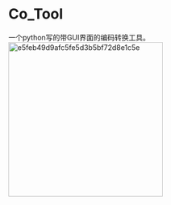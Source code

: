 # Co_Tool
一个python写的带GUI界面的编码转换工具。
<img width="306" alt="e5feb49d9afc5fe5d3b5bf72d8e1c5e" src="https://user-images.githubusercontent.com/83812544/128183791-a2a2105c-3b90-4cdc-8277-862dadf5e0fc.png">
